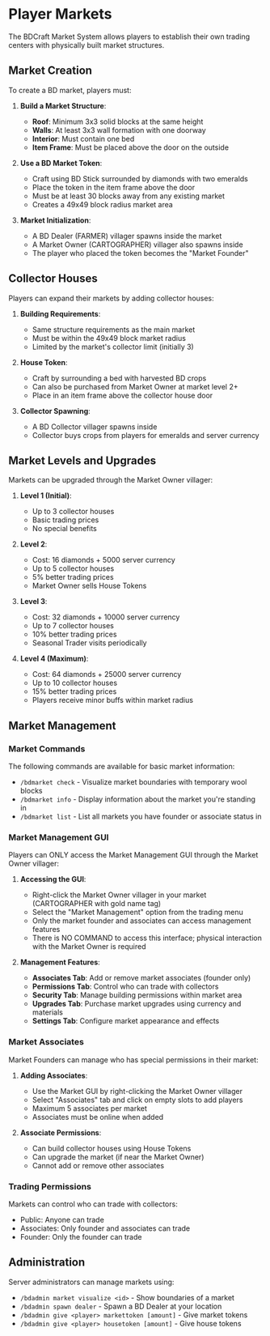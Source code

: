 # Player Markets

The BDCraft Market System allows players to establish their own trading centers with physically built market structures.

## Market Creation

To create a BD market, players must:

1. **Build a Market Structure**:
   - **Roof**: Minimum 3x3 solid blocks at the same height
   - **Walls**: At least 3x3 wall formation with one doorway
   - **Interior**: Must contain one bed
   - **Item Frame**: Must be placed above the door on the outside

2. **Use a BD Market Token**:
   - Craft using BD Stick surrounded by diamonds with two emeralds
   - Place the token in the item frame above the door
   - Must be at least 30 blocks away from any existing market
   - Creates a 49x49 block radius market area

3. **Market Initialization**:
   - A BD Dealer (FARMER) villager spawns inside the market
   - A Market Owner (CARTOGRAPHER) villager also spawns inside
   - The player who placed the token becomes the "Market Founder"

## Collector Houses

Players can expand their markets by adding collector houses:

1. **Building Requirements**:
   - Same structure requirements as the main market
   - Must be within the 49x49 block market radius
   - Limited by the market's collector limit (initially 3)

2. **House Token**:
   - Craft by surrounding a bed with harvested BD crops
   - Can also be purchased from Market Owner at market level 2+
   - Place in an item frame above the collector house door

3. **Collector Spawning**:
   - A BD Collector villager spawns inside
   - Collector buys crops from players for emeralds and server currency

## Market Levels and Upgrades

Markets can be upgraded through the Market Owner villager:

1. **Level 1 (Initial)**:
   - Up to 3 collector houses
   - Basic trading prices
   - No special benefits

2. **Level 2**:
   - Cost: 16 diamonds + 5000 server currency
   - Up to 5 collector houses
   - 5% better trading prices
   - Market Owner sells House Tokens

3. **Level 3**:
   - Cost: 32 diamonds + 10000 server currency
   - Up to 7 collector houses
   - 10% better trading prices
   - Seasonal Trader visits periodically

4. **Level 4 (Maximum)**:
   - Cost: 64 diamonds + 25000 server currency
   - Up to 10 collector houses
   - 15% better trading prices
   - Players receive minor buffs within market radius

## Market Management

### Market Commands

The following commands are available for basic market information:

- `/bdmarket check` - Visualize market boundaries with temporary wool blocks
- `/bdmarket info` - Display information about the market you're standing in
- `/bdmarket list` - List all markets you have founder or associate status in

### Market Management GUI

Players can ONLY access the Market Management GUI through the Market Owner villager:

1. **Accessing the GUI**:
   - Right-click the Market Owner villager in your market (CARTOGRAPHER with gold name tag)
   - Select the "Market Management" option from the trading menu
   - Only the market founder and associates can access management features
   - There is NO COMMAND to access this interface; physical interaction with the Market Owner is required

2. **Management Features**:
   - **Associates Tab**: Add or remove market associates (founder only)
   - **Permissions Tab**: Control who can trade with collectors
   - **Security Tab**: Manage building permissions within market area
   - **Upgrades Tab**: Purchase market upgrades using currency and materials
   - **Settings Tab**: Configure market appearance and effects

### Market Associates

Market Founders can manage who has special permissions in their market:

1. **Adding Associates**:
   - Use the Market GUI by right-clicking the Market Owner villager
   - Select "Associates" tab and click on empty slots to add players
   - Maximum 5 associates per market
   - Associates must be online when added

2. **Associate Permissions**:
   - Can build collector houses using House Tokens
   - Can upgrade the market (if near the Market Owner)
   - Cannot add or remove other associates

### Trading Permissions

Markets can control who can trade with collectors:
- Public: Anyone can trade
- Associates: Only founder and associates can trade
- Founder: Only the founder can trade

## Administration

Server administrators can manage markets using:
- `/bdadmin market visualize <id>` - Show boundaries of a market
- `/bdadmin spawn dealer` - Spawn a BD Dealer at your location
- `/bdadmin give <player> markettoken [amount]` - Give market tokens
- `/bdadmin give <player> housetoken [amount]` - Give house tokens